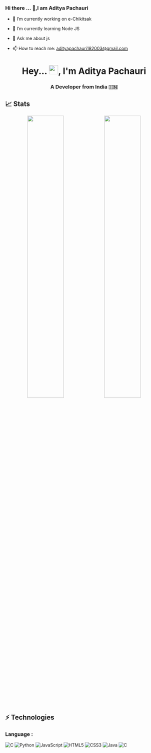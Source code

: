 ### Hi there ... 👋,I am Aditya Pachauri


<!-- **AdityyaX/AdityyaX** is a ✨ special_ ✨ repository because its `README.md` (this file) appears on your GitHub profile. -->
<!-- 
Here are some ideas to get you started: -->

- 🔭 I’m currently working on e-Chikitsak
- 🌱 I’m currently learning Node JS


- 💬 Ask me about js
- 📫 How to reach me: adityapachauri182003@gmail.com
<!-- - 😄 Pronouns: ...
- ⚡ Fun fact: ...
 -->
 <h1 align="center">Hey... <img src="https://github.com/TheDudeThatCode/TheDudeThatCode/blob/master/Assets/Hi.gif" width="29">, I'm Aditya Pachauri </h1>
<h3 align="center">A Developer from India 🇮🇳 </h3>

## 📈 Stats
<p align="center">
	
  <img width="48%" src="https://github-readme-stats.vercel.app/api?username=AdityyaX&show_icons=true&theme=tokyonight" />
  <img width="48%" src="https://github-readme-streak-stats.herokuapp.com/?user=AdityyaX&theme=tokyonight" />
</p>



## ⚡ Technologies

### Language :



![C](https://img.shields.io/badge/-C-007ACC?style=flat-square&logo=c)
![Python](https://img.shields.io/badge/-Python-black?style=flat-square&logo=Python)
![JavaScript](https://img.shields.io/badge/-JavaScript-black?style=flat-square&logo=javascript)
![HTML5](https://img.shields.io/badge/-HTML5-E34F26?style=flat-square&logo=html5&logoColor=white)
![CSS3](https://img.shields.io/badge/-CSS3-1572B6?style=flat-square&logo=css3)
![Java](https://img.shields.io/badge/-Java-E34A86?style=flat-square&logo=Java)
![C](https://img.shields.io/badge/-C-007ACC?style=flat-square&logo=c)
<!-- ![Dart](https://img.shields.io/badge/-Dart-007ACC?style=flat-square&logo=Dart) -->

<!-- ## 💰 Support
<p>
<a href='https://www.buymeacoffee.com/devanshu21p' target='_blank'><img height='36' style='border:0px;height:36px;' src='https://cdn.buymeacoffee.com/buttons/v2/default-yellow.png' border='0' alt='Support Kaiwalya on buymecoffee' /></a>
</p> -->
